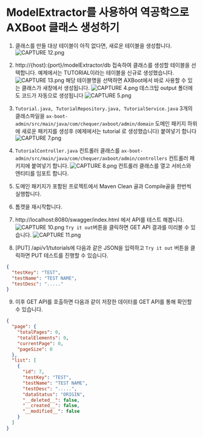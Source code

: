 # ModelExtractor를 사용하여 역공학으로 AXBoot 클래스 생성하기

1. 클래스를 만들 대상 테이블이 아직 없다면, 새로운 테이블을 생성합니다.
![CAPTURE 12.png](https://raw.githubusercontent.com/axboot/ax-boot-document/master/assets/5EF573759B28AB16CDFE7136A53BAE7D.png)

2. http://{host}:{port}/modelExtractor/db 접속하여 클래스를 생성할 테이블을 선택합니다. 
예제에서는 TUTORIAL이라는 테이블을 신규로 생성했습니다. 
![CAPTURE 13.png](https://raw.githubusercontent.com/axboot/ax-boot-document/master/assets/585555EB4B2D799F877B702EC027FFBC.png)
해당 테이블명을 선택하면 AXBoot에서 바로 사용할 수 있는 클래스가 새창에서 생성됩니다.
![CAPTURE 4.png](https://raw.githubusercontent.com/axboot/ax-boot-document/master/assets/768CC5B1F703E8C6DACD1C6F491CFAB3.png)
데스크탑 output 폴더에도 코드가 자동으로 생성됩니다
![CAPTURE 5.png](https://raw.githubusercontent.com/axboot/ax-boot-document/master/assets/9E9157F5E98B1EDC5C9F2E6F8422481E.png)

3. `Tutorial.java, TutorialRepository.java, TutorialService.java` 3개의 클래스파일을 `ax-boot-admin/src/main/java/com/chequer/axboot/admin/domain` 도메인 패키지 하위에 새로운 패키지를 생성후 (예제에서는 tutorial 로 생성했습니다) 붙여넣기 합니다
![CAPTURE 7.png](https://raw.githubusercontent.com/axboot/ax-boot-document/master/assets/916E70C99945F78CCB09115FA89E3FA6.png)

4. `TutorialController.java` 컨트롤러 클래스를 `ax-boot-admin/src/main/java/com/chequer/axboot/admin/controllers` 컨트롤러 패키지에 붙여넣기 합니다. ![CAPTURE 8.png](https://raw.githubusercontent.com/axboot/ax-boot-document/master/assets/F208CF319FC14F18DD399C216CFA3E3A.png) 컨트롤러 클래스를 열고 서비스와 엔티티를 임포트 합니다.
5. 도메인 패키지가 포함된 프로젝트에서 Maven Clean 골과 Compile골을 한번씩 실행합니다.
6. 톰캣을 재시작합니다.

7. http://localhost:8080/swagger/index.html 에서 API를 테스트 해봅니다. ![CAPTURE 10.png](https://raw.githubusercontent.com/axboot/ax-boot-document/master/assets/009C3A25C931FA686776DD5AA2FD0F28.png) `Try it out`버튼을 클릭하면 GET API 결과를 미리볼 수 있습니다. ![CAPTURE 11.png](https://raw.githubusercontent.com/axboot/ax-boot-document/master/assets/DF5D8A107C9D53555530C85E48FEEB58.png) 
8. [PUT] /api/v1/tutorials에 다음과 같은 JSON을 입력하고 `Try it out` 버튼을 클릭하면 PUT 테스트를 진행할 수 있습니다.
```json
{
  "testKey": "TEST",
  "testName": "TEST NAME",
  "testDesc": "....."
}
```
9. 이후 GET API를 호출하면 다음과 같이 저장한 데이터를 GET API를 통해 확인할 수 있습니다.
```json
{
  "page": {
    "totalPages": 0,
    "totalElements": 0,
    "currentPage": 0,
    "pageSize": 0
  },
  "list": [
    {
      "id": 7,
      "testKey": "TEST",
      "testName": "TEST NAME",
      "testDesc": ".....",
      "dataStatus": "ORIGIN",
      "__deleted__": false,
      "__created__": false,
      "__modified__": false
    }
  ]
}
```



